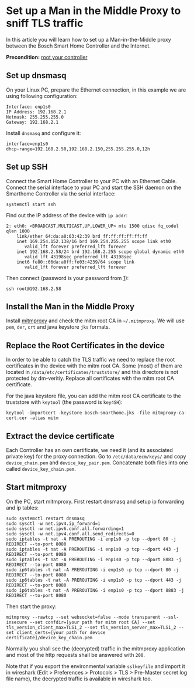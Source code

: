 # Set up a Man in the Middle Proxy to sniff TLS traffic

In this article you will learn how to set up a Man-in-the-Middle proxy between the Bosch Smart Home Controller and the Internet.  

**Precondition:** [root your controller](https://github.com/vegantransistor/BoschSmartHome/blob/main/P1/README.md)

## Set up dnsmasq

On your Linux PC, prepare the Ethernet connection, in this example we are using following configuration:
```
Interface: enp1s0
IP Address: 192.168.2.1
Netmask: 255.255.255.0
Gateway: 192.168.2.1
```

Install `dnsmasq` and configure it:

```
interface=enp1s0
dhcp-range=192.168.2.50,192.168.2.150,255.255.255.0,12h
```

## Set up SSH

Connect the Smart Home Controller to your PC with an Ethernet Cable. Connect the serial interface to your PC and start the SSH daemon on the Smarthome Controller via the serial interface:

```
systemctl start ssh
```
Find out the IP address of the device with `ip addr`:

```
2: eth0: <BROADCAST,MULTICAST,UP,LOWER_UP> mtu 1500 qdisc fq_codel qlen 1000
    link/ether 64:da:a0:03:42:39 brd ff:ff:ff:ff:ff:ff
    inet 169.254.152.138/16 brd 169.254.255.255 scope link eth0
       valid_lft forever preferred_lft forever
    inet 192.168.2.58/24 brd 192.168.2.255 scope global dynamic eth0
       valid_lft 43198sec preferred_lft 43198sec
    inet6 fe80::66da:a0ff:fe03:4239/64 scope link 
       valid_lft forever preferred_lft forever 
```
Then connect (password is your password from [1](https://github.com/vegantransistor/BoschSmartHome/blob/main/P1/README.md)):
```
ssh root@192.168.2.58
```

## Install the Man in the Middle Proxy

Install [mitmproxy](https://mitmproxy.org/) and check the mitm root CA in `~/.mitmproxy`. We will use `pem`, `der`, `crt` and java keystore `jks` formats.

## Replace the Root Certificates in the device

In order to be able to catch the TLS traffic we need to replace the root certificates in the device with the mitm root CA. Some (most) of them are located in `/data/etc/certificates/truststore/` and this directore is not protected by dm-veritiy. Replace all certificates with the mitm root CA certificate. 

For the java keystore file, you can add the mitm root CA certificate to the truststore with `keytool` (the password is `key4SH`):
```
keytool -importcert -keystore bosch-smarthome.jks -file mitmproxy-ca-cert.cer -alias mitm
```

## Extract the device certificate
Each Controller has an own certificate, we need it (and its associated private key) for the proxy connection. Go to `/etc/data/ecm/keys/` and copy `device_chain.pem` and `device_key_pair.pem`. Concatenate both files into one called `device_key_chain.pem`.

## Start mitmproxy

On the PC, start mitmproxy. First restart dnsmasq and setup ip forwarding and ip tables:
```
sudo systemctl restart dnsmasq
sudo sysctl -w net.ipv4.ip_forward=1
sudo sysctl -w net.ipv6.conf.all.forwarding=1
sudo sysctl -w net.ipv4.conf.all.send_redirects=0
sudo iptables -t nat -A PREROUTING -i enp1s0 -p tcp --dport 80 -j REDIRECT --to-port 8080
sudo iptables -t nat -A PREROUTING -i enp1s0 -p tcp --dport 443 -j REDIRECT --to-port 8080
sudo iptables -t nat -A PREROUTING -i enp1s0 -p tcp --dport 8883 -j REDIRECT --to-port 8080
sudo ip6tables -t nat -A PREROUTING -i enp1s0 -p tcp --dport 80 -j REDIRECT --to-port 8080
sudo ip6tables -t nat -A PREROUTING -i enp1s0 -p tcp --dport 443 -j REDIRECT --to-port 8080
sudo ip6tables -t nat -A PREROUTING -i enp1s0 -p tcp --dport 8883 -j REDIRECT --to-port 8080
```

Then start the proxy:
```
mitmproxy --rawtcp --set websocket=false --mode transparent --ssl-insecure --set confdir=[your path for mitm root CA] --set tls_version_client_max=TLS1_2 --set tls_version_server_max=TLS1_2 --set client_certs=[your path for device certificate]/device_key_chain.pem
```

Normally you shall see the (decrypted) traffic in the mitmproxy application and most of the http requests shall be answered with `200`.

Note that if you export the environmental variable `sslkeyfile` and import it in wireshark (Edit > Preferences > Protocols > TLS > Pre-Master secret log file name), the decrypted traffic is available in wireshark too.





